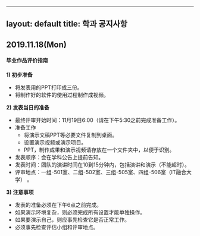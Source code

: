 
---
layout: default
title: 학과 공지사항
---

## 2019.11.18(Mon)
#### 毕业作品评价指南

**1) 初步准备**
  * 将发表用的PPT打印成三份。
  * 将制作好的软件的使用过程制作成视频。

**2) 发表当日的准备**

  * 最终评审开始时间：11月19日6:00（请在下午5:30之前完成准备工作）。
  * 准备工作
     - 将演示文稿PPT等必要文件复制到桌面。
     - 设置演示视频或演示项目。
     - PPT，制作成果和演示视频请存放在一个文件夹中，以便于识别。
  * 发表顺序：会在学科公告上提前告知。
  * 发表时间：团队的演讲时间在10到15分钟内，包括演讲和演示（不能超时）。
  * 评审地点：一组-501室、二组-502室、三组-505室、四组-506室（IT融合大学） 
。

**3) 注意事项**
  * 发表的准备必须在下午6点之前完成。
  * 如果演示环境复杂，则必须完成所有设置才能单独操作。
  * 如果要演示自己，则应事先检查它是否正常工作。
  * 必须事先检查评估小组和评审地点。
